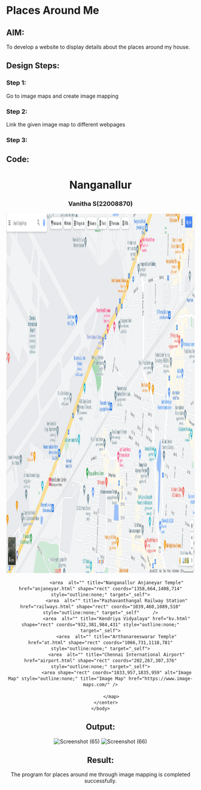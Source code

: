 # Places Around Me
## AIM:
To develop a website to display details about the places around my house.

## Design Steps:

### Step 1:
Go to image maps and create image mapping
### Step 2:
Link the given image map to different webpages
### Step 3:

## Code:

<!DOCTYPE html>
<html lang="en">
    <head>
        <title>My City</title>
    </head>
    <body>
        <h1 align="center">
            <font colour="red"><b>Nanganallur</b></font>
        </h1>
        <h3 align="center">
            <font colour="blue"><b>Vanitha S(22008870)</b></font>
        </h3>
        <center>
            <img id="Image-Maps-Com-image-maps-2023-01-13-033840" src="places.png" border="0" width="1835" height="959" orgWidth="1835" orgHeight="959" usemap="#image-maps-2023-01-13-033840" alt="" />
            <map name="image-maps-2023-01-13-033840" id="ImageMapsCom-image-maps-2023-01-13-033840">

                <area  alt="" title="Nanganallur Anjaneyar Temple" href="anjaneyar.html" shape="rect" coords="1358,664,1408,714" style="outline:none;" target="_self">
                <area  alt="" title="Pazhavanthangal Railway Station" href="railways.html" shape="rect" coords="1039,460,1089,510" style="outline:none;" target="_self"     />
                <area  alt="" title="Kendriya Vidyalaya" href="kv.html" shape="rect" coords="932,381,984,431" style="outline:none;" target="_self">
                <area  alt="" title="Arthanareeswarar Temple" href="at.html" shape="rect" coords="1066,731,1118,781" style="outline:none;" target="_self">
                <area  alt="" title="Chennai International Airport" href="airport.html" shape="rect" coords="202,267,307,376" style="outline:none;" target="_self">
                <area shape="rect" coords="1833,957,1835,959" alt="Image Map" style="outline:none;" title="Image Map" href="https://www.image-maps.com/" />
                
            </map>
        </center>
    </body>
</html>

## Output:
![Screenshot (65)](https://user-images.githubusercontent.com/119557985/213358852-56f14000-13fb-41e4-be4e-a1cd8fb494d2.png)
![Screenshot (66)](https://user-images.githubusercontent.com/119557985/213358942-e6e26a3d-aa49-49d5-bcdb-03b5462ff470.png)

## Result:
The program for places around me through image mapping is completed successfully.
